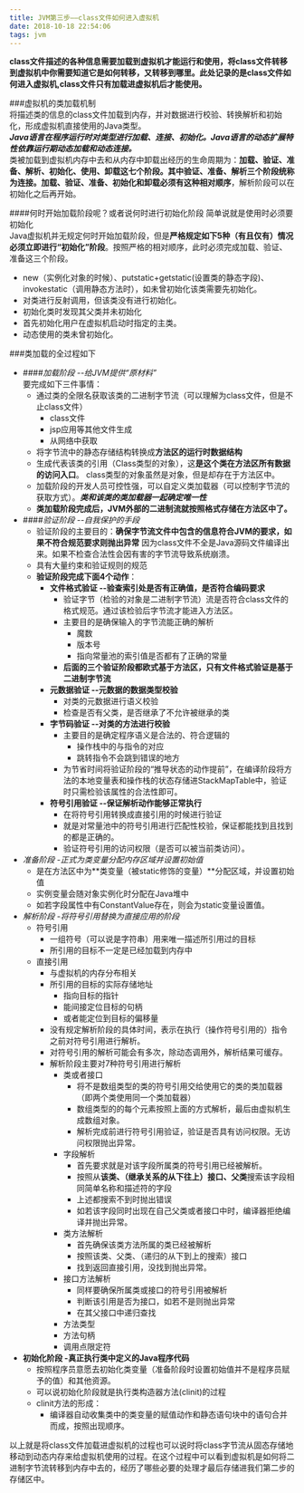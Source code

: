 ```yaml
---
title: JVM第三步——class文件如何进入虚拟机
date: 2018-10-18 22:54:06
tags: jvm
---
```


**class文件描述的各种信息需要加载到虚拟机才能运行和使用，将class文件转移到虚拟机中你需要知道它是如何转移，又转移到哪里。此处记录的是class文件如何进入虚拟机,class文件只有加载进虚拟机后才能使用。**

<!--more-->

###虚拟机的类加载机制  
将描述类的信息的class文件加载到内存，并对数据进行校验、转换解析和初始化，形成虚拟机直接使用的Java类型。  
***Java语言在程序运行时对类型进行加载、连接、初始化。Java语言的动态扩展特性依靠运行期动态加载和动态连接。***   
类被加载到虚拟机内存中去和从内存中卸载出经历的生命周期为：**加载、验证、准备、解析、初始化、使用、卸载这七个阶段。其中验证、准备、解析三个阶段统称为连接。**加载、验证、准备、初始化和卸载**必须有这种相对顺序**，解析阶段可以在初始化之后再开始。  


####何时开始加载阶段呢？或者说何时进行初始化阶段 简单说就是使用时必须要初始化  
Java虚拟机并无规定何时开始加载阶段，但是**严格规定如下5种（有且仅有）情况必须立即进行“初始化”阶段**。按照严格的相对顺序，此时必须完成加载、验证、准备这三个阶段。  

* new（实例化对象的时候）、putstatic+getstatic(设置类的静态字段)、invokestatic（调用静态方法时），如未曾初始化该类需要先初始化。 
* 对类进行反射调用，但该类没有进行初始化。
* 初始化类时发现其父类并未初始化
* 首先初始化用户在虚拟机启动时指定的主类。
* 动态使用的类未曾初始化。

###类加载的全过程如下  
* ####*加载阶段 --给JVM提供“原材料”*  
要完成如下三件事情：
    * 通过类的全限名获取该类的二进制字节流（可以理解为class文件，但是不止class文件）
        - class文件
        - jsp应用等其他文件生成
        - 从网络中获取
    * 将字节流中的静态存储结构转换成**方法区的运行时数据结构**
    * 生成代表该类的引用（Class类型的对象），这**是这个类在方法区所有数据的访问入口**。    class类型的对象虽然是对象，但是却存在于方法区中。
    * 加载阶段的开发人员可控性强，可以自定义类加载器（可以控制字节流的获取方式）。***类和该类的类加载器一起确定唯一性***
    * **类加载阶段完成后，JVM外部的二进制流就按照格式存储在方法区中了。**
* ####*验证阶段 --自我保护的手段*  
    - 验证阶段的主要目的：**确保字节流文件中包含的信息符合JVM的要求，如果不符合规范要求则抛出异常** 因为class文件不全是Java源码文件编译出来。如果不检查合法性会因有害的字节流导致系统崩溃。
    - 具有大量约束和验证规则的规范
    - **验证阶段完成下面4个动作**：
        + **文件格式验证 --验查索引处是否有正确值，是否符合编码要求**
            * 验证字节（检验的对象是二进制字节流）流是否符合class文件的格式规范。通过该检验后字节流才能进入方法区。
            * 主要目的是确保输入的字节流能正确的解析
                - 魔数
                - 版本号
                - 指向常量池的索引值是否都有了正确的常量
            * **后面的三个验证阶段都欧式基于方法区，只有文件格式验证是基于二进制字节流**
        + **元数据验证 --元数据的数据类型校验**
            * 对类的元数据进行语义校验
            * 检查是否有父类，是否继承了不允许被继承的类
        + **字节码验证 --对类的方法进行校验**
            * 主要目的是确定程序语义是合法的、符合逻辑的
                - 操作栈中的与指令的对应
                - 跳转指令不会跳到错误的地方
            * 为节省时间将验证阶段的“推导状态的动作提前”，在编译阶段将方法的本地变量表和操作栈的状态存储进StackMapTable中，验证时只需检验该属性的合法性即可。
        + **符号引用验证 --保证解析动作能够正常执行**
            * 在将符号引用转换成直接引用的时候进行验证
            * 就是对常量池中的符号引用进行匹配性校验，保证都能找到且找到的都是正确的。
            * 验证符号引用的访问权限（是否可以被当前类访问）。
* *准备阶段 -正式为类变量分配内存区域并设置初始值*
    - 是在方法区中为**类变量（被static修饰的变量）**分配区域，并设置初始值
    - 实例变量会随对象实例化时分配在Java堆中
    - 如若字段属性中有ConstantValue存在，则会为static变量设置值。
* *解析阶段 -将符号引用替换为直接应用的阶段*
    - 符号引用
        + 一组符号（可以说是字符串）用来唯一描述所引用过的目标
        + 所引用的目标不一定是已经加载到内存中
    - 直接引用
        + 与虚拟机的内存分布相关
        + 所引用的目标的实际存储地址
            * 指向目标的指针
            * 能间接定位目标的句柄
            * 或者能定位到目标的偏移量
        + 没有规定解析阶段的具体时间，表示在执行（操作符号引用的）指令之前对符号引用进行解析。
        + 对符号引用的解析可能会有多次，除动态调用外，解析结果可缓存。
        + 解析阶段主要对7种符号引用进行解析
            - 类或者接口
                + 将不是数组类型的类的符号引用交给使用它的类的类加载器（即两个类使用同一个类加载器）
                + 数组类型的的每个元素按照上面的方式解析，最后由虚拟机生成数组对象。
                + 解析完成前进行符号引用验证，验证是否具有访问权限。无访问权限抛出异常。
            - 字段解析
                + 首先要求就是对该字段所属类的符号引用已经被解析。
                + 按照从**该类、（继承关系的从下往上）接口、父类**搜索该字段相同简单名称和描述符的字段
                + 上述都搜索不到时抛出错误
                + 如若该字段同时出现在自己父类或者接口中时，编译器拒绝编译并抛出异常。
            - 类方法解析
                + 首先确保该类方法所属的类已经被解析
                + 按照该类、父类、（递归的从下到上的搜索）接口
                + 找到返回直接引用，没找到抛出异常。
            - 接口方法解析
                + 同样要确保所属类或接口的符号引用被解析
                + 判断该引用是否为接口，如若不是则抛出异常
                + 在其父接口中递归查找
            - 方法类型
            - 方法句柄
            - 调用点限定符
* **初始化阶段 -真正执行类中定义的Java程序代码**
    -   按照程序员意愿去初始化类变量（准备阶段时设置初始值并不是程序员赋予的值）和其他资源。
    -   可以说初始化阶段就是执行类构造器方法(clinit)的过程
    -   clinit方法的形成：
        +   编译器自动收集类中的类变量的赋值动作和静态语句块中的语句合并而成，按照出现顺序。





以上就是将class文件加载进虚拟机的过程也可以说时将class字节流从固态存储地移动到动态内存来给虚拟机使用的过程。在这个过程中可以看到虚拟机是如何将二进制字节流转移到内存中去的，经历了哪些必要的处理才最后存储进我们第二步的存储区中。
